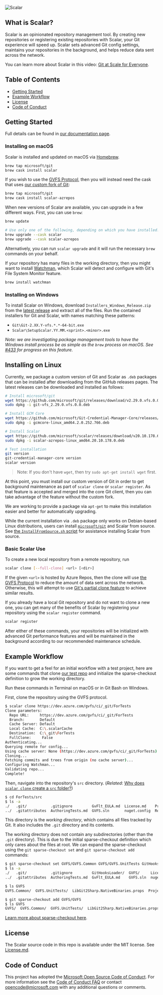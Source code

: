 ![Scalar](Scalar/Images/scalar-card.png)

## What is Scalar?

Scalar is an opinionated repository management tool. By creating new
repositories or registering existing repositories with Scalar, your Git
experience will speed up. Scalar sets advanced Git config settings,
maintains your repositories in the background, and helps reduce data sent
across the network.

You can learn more about Scalar in this video: [Git at Scale for Everyone](https://www.youtube.com/watch?v=USLB1gwl1vA).

## Table of Contents

* [Getting Started](#getting-started)
* [Example Workflow](#example-workflow)
* [License](#license)
* [Code of Conduct](#code-of-conduct)

## Getting Started

Full details can be found in [our documentation page](https://github.com/microsoft/scalar/blob/HEAD/docs/index.md).

### Installing on macOS

Scalar is installed and updated on macOS via [Homebrew](https://brew.sh/).

```sh
brew tap microsoft/git
brew cask install scalar
```

If you wish to use the [GVFS Protocol][gvfs-protocol], then you will
instead need the cask that uses [our custom fork of Git][microsoft-git]:

```sh
brew tap microsoft/git
brew cask install scalar-azrepos
```

When new versions of Scalar are available, you can upgrade in a few
different ways. First, you can use `brew`:

```sh
brew update

# Use only one of the following, depending on which you have installed:
brew upgrade --cask scalar
brew upgrade --cask scalar-azrepos
```

Alternatively, you can run `scalar upgrade` and it will run the necessary
`brew` commands on your behalf.

If your repository has many files in the working directory, then you might
want to install [Watchman](https://github.com/facebook/watchman), which
Scalar will detect and configure with Git's File System Monitor feature.

```sh
brew install watchman
```

### Installing on Windows

To install Scalar on Windows, download `Installers_Windows_Release.zip`
from the [latest release](https://github.com/microsoft/scalar/releases)
and extract all of the files.  Run the contained installers for Git and
Scalar, with names matching these patterns:

 * `Git\Git-2.XX.Y-vfs.*.*-64-bit.exe`
 * `Scalar\SetupScalar.YY.MM.<sprint>.<minor>.exe`

_Note: we are investigating package management tools to have the Windows
install process be as simple as the `brew` process on macOS. See
[#433](https://github.com/microsoft/scalar/issues/433) for progress on
this feature._

Installing on Linux
-------------------

Currently, we package a custom version of Git and Scalar as `.deb` packages
that can be installed after downloading from the GitHub releases pages. The
latest releases can be downloaded and installed as follows:

```sh
# Install microsoft/git
wget https://github.com/microsoft/git/releases/download/v2.29.0.vfs.0.0/git-vfs_2.29.0.vfs.0.0.deb
sudo dpkg -i git-vfs_2.29.0.vfs.0.0.deb

# Install GCM Core
wget https://github.com/microsoft/Git-Credential-Manager-Core/releases/download/v2.0.252-beta/gcmcore-linux_amd64.2.0.252.766.deb
sudo dpkg -i gcmcore-linux_amd64.2.0.252.766.deb

# Install Scalar
wget https://github.com/microsoft/scalar/releases/download/v20.10.178.6/scalar-azrepos-linux_amd64.20.10.178.0.deb
sudo dpkg -i scalar-azrepos-linux_amd64.20.10.178.0.deb

# Test installation
git version
git-credential-manager-core version
scalar version
```

> Note: If you don't have `wget`, then try `sudo apt-get install wget` first.

At this point, you must install our custom version of Git in order to get
background maintenance as part of `scalar clone` or `scalar register`. As
that feature is accepted and merged into the core Git client, then you can
take advantage of the feature without the custom fork.

We are working to provide a package via `apt-get` to make this installation
easier and better for automatically upgrading.

While the current installation via `.deb` package only works on Debian-based
Linux distributions, users can install [`microsoft/git`](https://github.com/microsoft/git)
and Scalar from source. See [the `InstallFromSource.sh` script](https://github.com/microsoft/scalar/blob/2dc48243c50763024b048c5f36d5f50835943dda/Scripts/Linux/InstallFromSource.sh#L62-L76)
for assistance installing Scalar from source.

### Basic Scalar Use

To create a new local repository from a remote repository, run

```sh
scalar clone [--full-clone] <url> [<dir>]
```

If the given `<url>` is hosted by Azure Repos, then the clone will use
[the GVFS Protocol](gvfs-procool)
to reduce the amount of data sent across the network. Otherwise, this will
attempt to use [Git's partial clone feature](https://git-scm.com/docs/git-clone#Documentation/git-clone.txt---filterltfilter-specgt)
to achieve similar results.

If you already have a local Git repository and do not want to clone a new
one, you can get many of the benefits of Scalar by registering your repository
using the `scalar register` command.

```sh
scalar register
```

After either of these commands, your repositories will be initialized with
advanced Git performance features and will be maintained in the background
according to our recommended maintenance schedule.

## Example Workflow

If you want to get a feel for an initial workflow with a test project, here
are some commands that clone [our test repo](https://dev.azure.com/gvfs/ci/_git/ForTests)
and initialize the sparse-checkout definition to grow the working directory.

Run these commands in Terminal on macOS or in Git Bash on Windows.

First, clone the repository using the GVFS protocol.

```sh
$ scalar clone https://dev.azure.com/gvfs/ci/_git/ForTests
Clone parameters:
  Repo URL:     https://dev.azure.com/gvfs/ci/_git/ForTests
  Branch:       Default
  Cache Server: Default
  Local Cache:  C:\.scalarCache
  Destination:  C:\_git\ForTests
  FullClone:     False
Authenticating...
Querying remote for config...
Using cache server: None (https://dev.azure.com/gvfs/ci/_git/ForTests)
Cloning...
Fetching commits and trees from origin (no cache server)...
Configuring Watchman...
Validating repo...
Complete!
```

Then, navigate into the repository's `src` directory.
(*Related:* [Why does `scalar clone` create a `src` folder?](https://github.com/microsoft/scalar/blob/main/docs/faq.md#why-does-scalar-clone-create-a-reposrc-folder))

```sh
$ cd ForTests/src
$ ls -a
./   .git/           .gitignore         GvFlt_EULA.md  License.md    Protocol.md  Settings.StyleCop
../  .gitattributes  AuthoringTests.md  GVFS.sln       nuget.config  Readme.md
```

This directory is the _working directory_, which contains all files
tracked by Git. It also includes the `.git` directory and its contents.

The working directory does not contain any subdirectories (other than the
`.git` directory). This is due to the initial sparse-checkout definition
which only cares about the files at root. We can expand the sparse-checkout
using the `git sparse-checkout set` and `git sparse-checkout add` commands:

```sh
$ git sparse-checkout set GVFS/GVFS.Common GVFS/GVFS.UnitTests GitHooksLoader
$ ls -a
./   .git/           .gitignore         GitHooksLoader/  GVFS/     License.md    Protocol.md  Settings.StyleCop
../  .gitattributes  AuthoringTests.md  GvFlt_EULA.md    GVFS.sln  nuget.config  Readme.md

$ ls GVFS
GVFS.Common/  GVFS.UnitTests/  LibGit2Sharp.NativeBinaries.props  ProjectedFSLib.NativeBinaries.props

$ git sparse-checkout add GVFS/GVFS
$ ls GVFS
GVFS/  GVFS.Common/  GVFS.UnitTests/  LibGit2Sharp.NativeBinaries.props  ProjectedFSLib.NativeBinaries.props
```

[Learn more about sparse-checkout here](https://github.blog/2020-01-17-bring-your-monorepo-down-to-size-with-sparse-checkout/).

## License

The Scalar source code in this repo is available under the MIT license. See [License.md](License.md).

## Code of Conduct

This project has adopted the [Microsoft Open Source Code of Conduct][conduct-code].
For more information see the [Code of Conduct FAQ][conduct-FAQ] or contact [opencode@microsoft.com][conduct-email] with any additional questions or comments.


[gvfs-protocol]: https://github.com/microsoft/VFSForGit/blob/HEAD/Protocol.md
[microsoft-git]: https://github.com/microsoft/git
[conduct-code]: https://opensource.microsoft.com/codeofconduct/
[conduct-FAQ]: https://opensource.microsoft.com/codeofconduct/faq/
[conduct-email]: mailto:opencode@microsoft.com

